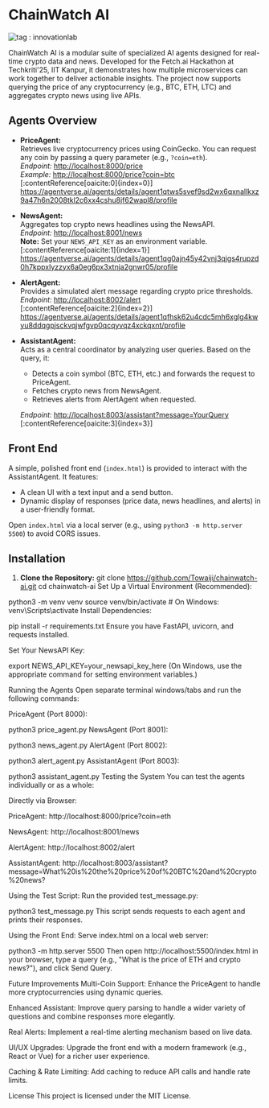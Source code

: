# ChainWatch AI

![tag : innovationlab](https://img.shields.io/badge/innovationlab-3D8BD3)

ChainWatch AI is a modular suite of specialized AI agents designed for real-time crypto data and news. Developed for the Fetch.ai Hackathon at Techkriti'25, IIT Kanpur, it demonstrates how multiple microservices can work together to deliver actionable insights. The project now supports querying the price of any cryptocurrency (e.g., BTC, ETH, LTC) and aggregates crypto news using live APIs.

## Agents Overview
  
- **PriceAgent:**  
  Retrieves live cryptocurrency prices using CoinGecko. You can request any coin by passing a query parameter (e.g., `?coin=eth`).  
  _Endpoint:_ [http://localhost:8000/price](http://localhost:8000/price)  
  _Example:_ [http://localhost:8000/price?coin=btc](http://localhost:8000/price?coin=btc)  
  [&#8203;:contentReference[oaicite:0]{index=0}]
  https://agentverse.ai/agents/details/agent1qtws5svef9sd2wx6qxnallkxz9a47h6n2008tkl2c6xx4cshu8jf62wapl8/profile

- **NewsAgent:**  
  Aggregates top crypto news headlines using the NewsAPI.  
  _Endpoint:_ [http://localhost:8001/news](http://localhost:8001/news)  
  **Note:** Set your `NEWS_API_KEY` as an environment variable.  
  [&#8203;:contentReference[oaicite:1]{index=1}]
  https://agentverse.ai/agents/details/agent1qg0ajn45y42vnj3qjgs4rupzd0h7kppxlyzzyx6a0eg6px3xtnja2gnwr05/profile

- **AlertAgent:**  
  Provides a simulated alert message regarding crypto price thresholds.  
  _Endpoint:_ [http://localhost:8002/alert](http://localhost:8002/alert)  
  [&#8203;:contentReference[oaicite:2]{index=2}]
  https://agentverse.ai/agents/details/agent1qfhsk62u4cdc5mh6xglg4kwyu8ddqgpjsckvqjwfgvp0qcqyvqz4xckqxnt/profile

- **AssistantAgent:**  
  Acts as a central coordinator by analyzing user queries. Based on the query, it:
  - Detects a coin symbol (BTC, ETH, etc.) and forwards the request to PriceAgent.
  - Fetches crypto news from NewsAgent.
  - Retrieves alerts from AlertAgent when requested.
  
  _Endpoint:_ [http://localhost:8003/assistant?message=YourQuery](http://localhost:8003/assistant?message=YourQuery)  
  [&#8203;:contentReference[oaicite:3]{index=3}]

## Front End

A simple, polished front end (`index.html`) is provided to interact with the AssistantAgent. It features:
- A clean UI with a text input and a send button.
- Dynamic display of responses (price data, news headlines, and alerts) in a user-friendly format.

Open `index.html` via a local server (e.g., using `python3 -m http.server 5500`) to avoid CORS issues.

## Installation

1. **Clone the Repository:**
   git clone https://github.com/Towaiji/chainwatch-ai.git
   cd chainwatch-ai
Set Up a Virtual Environment (Recommended):

python3 -m venv venv
source venv/bin/activate   # On Windows: venv\Scripts\activate
Install Dependencies:

pip install -r requirements.txt
Ensure you have FastAPI, uvicorn, and requests installed.

Set Your NewsAPI Key:

export NEWS_API_KEY=your_newsapi_key_here
(On Windows, use the appropriate command for setting environment variables.)

Running the Agents
Open separate terminal windows/tabs and run the following commands:

PriceAgent (Port 8000):

python3 price_agent.py
NewsAgent (Port 8001):

python3 news_agent.py
AlertAgent (Port 8002):

python3 alert_agent.py
AssistantAgent (Port 8003):

python3 assistant_agent.py
Testing the System
You can test the agents individually or as a whole:

Directly via Browser:

PriceAgent: http://localhost:8000/price?coin=eth

NewsAgent: http://localhost:8001/news

AlertAgent: http://localhost:8002/alert

AssistantAgent: http://localhost:8003/assistant?message=What%20is%20the%20price%20of%20BTC%20and%20crypto%20news?

Using the Test Script: Run the provided test_message.py:

python3 test_message.py
This script sends requests to each agent and prints their responses.

Using the Front End: Serve index.html on a local web server:

python3 -m http.server 5500
Then open http://localhost:5500/index.html in your browser, type a query (e.g., "What is the price of ETH and crypto news?"), and click Send Query.

Future Improvements
Multi-Coin Support:
Enhance the PriceAgent to handle more cryptocurrencies using dynamic queries.

Enhanced Assistant:
Improve query parsing to handle a wider variety of questions and combine responses more elegantly.

Real Alerts:
Implement a real-time alerting mechanism based on live data.

UI/UX Upgrades:
Upgrade the front end with a modern framework (e.g., React or Vue) for a richer user experience.

Caching & Rate Limiting:
Add caching to reduce API calls and handle rate limits.

License
This project is licensed under the MIT License.
